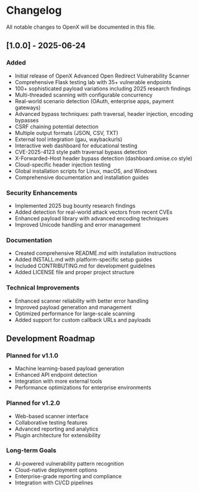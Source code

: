 # Changelog

All notable changes to OpenX will be documented in this file.

## [1.0.0] - 2025-06-24

### Added
- Initial release of OpenX Advanced Open Redirect Vulnerability Scanner
- Comprehensive Flask testing lab with 35+ vulnerable endpoints
- 100+ sophisticated payload variations including 2025 research findings
- Multi-threaded scanning with configurable concurrency
- Real-world scenario detection (OAuth, enterprise apps, payment gateways)
- Advanced bypass techniques: path traversal, header injection, encoding bypasses
- CSRF chaining potential detection
- Multiple output formats (JSON, CSV, TXT)
- External tool integration (gau, waybackurls)
- Interactive web dashboard for educational testing
- CVE-2025-4123 style path traversal bypass detection
- X-Forwarded-Host header bypass detection (dashboard.omise.co style)
- Cloud-specific header injection testing
- Global installation scripts for Linux, macOS, and Windows
- Comprehensive documentation and installation guides

### Security Enhancements
- Implemented 2025 bug bounty research findings
- Added detection for real-world attack vectors from recent CVEs
- Enhanced payload library with advanced encoding techniques
- Improved Unicode handling and error management

### Documentation
- Created comprehensive README.md with installation instructions
- Added INSTALL.md with platform-specific setup guides
- Included CONTRIBUTING.md for development guidelines
- Added LICENSE file and proper project structure

### Technical Improvements
- Enhanced scanner reliability with better error handling
- Improved payload generation and management
- Optimized performance for large-scale scanning
- Added support for custom callback URLs and payloads

## Development Roadmap

### Planned for v1.1.0
- Machine learning-based payload generation
- Enhanced API endpoint detection
- Integration with more external tools
- Performance optimizations for enterprise environments

### Planned for v1.2.0
- Web-based scanner interface
- Collaborative testing features
- Advanced reporting and analytics
- Plugin architecture for extensibility

### Long-term Goals
- AI-powered vulnerability pattern recognition
- Cloud-native deployment options
- Enterprise-grade reporting and compliance
- Integration with CI/CD pipelines